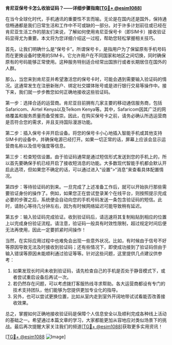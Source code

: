 **肯尼亚保号卡怎么收验证码？——详细步骤指南[[TG💪+ @esim1088](https://t.me/s/esim1088)]**

在当今全球化时代，手机通讯的重要性不言而喻。无论是在国内还是国外，保持通信畅通都是我们日常生活和工作中不可或缺的一部分。对于许多计划前往或已经在肯尼亚生活工作的朋友们来说，了解如何使用肯尼亚保号卡（即SIM卡）接收验证码显得尤为重要。本文将为您详细介绍这一过程，帮助您轻松掌握相关技巧。

首先，让我们明确什么是“保号卡”。所谓保号卡，是指用户为了保留原有手机号码而在更换设备时使用的SIM卡。它允许用户在不同国家和地区之间切换，同时确保原有的号码能够正常使用。这种服务特别适合经常出国旅行或者长期居住在国外的人群。

那么，当您来到肯尼亚并希望激活您的保号卡时，可能会遇到需要输入验证码的情况。这通常发生在注册新账户、绑定社交媒体账号或是进行银行交易等操作中。接下来，我们就一步步教您如何正确地接收这些验证码。

第一步：选择合适的运营商。肯尼亚目前拥有几家主要的移动通信服务商，包括Safaricom、Airtel Kenya以及Telkom Kenya等。其中，Safaricom因其广泛的网络覆盖和服务质量而备受推崇。因此，在购买保号卡之前，请务必确认所选运营商是否符合您的需求，并且支持国际漫游功能。

第二步：插入保号卡并开启设备。将您的保号卡小心地插入智能手机或其他支持SIM卡的设备中，并确保电源已经打开。如果一切正常的话，屏幕上应该会显示运营商名称以及信号强度等信息。

第三步：检查短信设置。由于验证码通常是通过短信形式发送到您的手机上的，所以首先要确保手机已经开启了接收短消息的功能。大多数现代智能手机都会默认开启此选项，但如果您不确定的话，可以通过进入“设置”>“消息”来查看具体配置情况。

第四步：等待验证码的到来。一旦完成了上述准备工作后，就可以开始执行那些需要验证身份的操作了。例如，如果您正在尝试登录某个在线平台，则按照提示完成必要的步骤之后，系统便会自动向您的手机号码发送一条包含验证码的短信。此时，请耐心等待几分钟左右，因为有时候网络延迟可能导致稍有延迟。

第五步：输入验证码完成验证。收到验证码后，请迅速将其复制粘贴到相应的位置上以完成身份验证流程。请注意，验证码一般具有时效性限制，超过规定时间后便无法再使用，因此一定要抓紧时间操作！

当然，在实际应用过程中也难免会出现一些意外状况。比如，有时候由于信号不好等原因导致无法及时接收到验证码；还有些情况下，即使成功接到了验证码但由于输入错误等原因未能顺利通过验证等等。针对这些问题，这里提供几点建议供参考：

1. 如果发现长时间未收到验证码，请先检查自己的手机是否处于静音模式下，或者尝试重启设备后再试一次。
2. 若仍然存在问题，可以考虑拨打客服热线寻求帮助。各大运营商都设有专门的技术支持团队，他们能够为您提供更加专业化的指导。
3. 另外，也可以尝试更换位置，比如从室内走到室外开阔地带试试看能否改善接收效果。

总之，掌握如何正确地接收验证码是保障个人信息安全以及顺利完成各种线上活动的基础之一。希望通过本篇文章的学习，大家都能更加从容地应对类似场景下的挑战。最后再次提醒大家关注我们的频道[[TG💪+ @esim1088](https://t.me/s/esim1088)]获取更多实用资讯！

[[TG💪+ @esim1088](https://t.me/s/esim1088) ![Image](https://i.postimg.cc/4NQfJmqS/Snipaste-2025-05-13-00-14-12.png)]